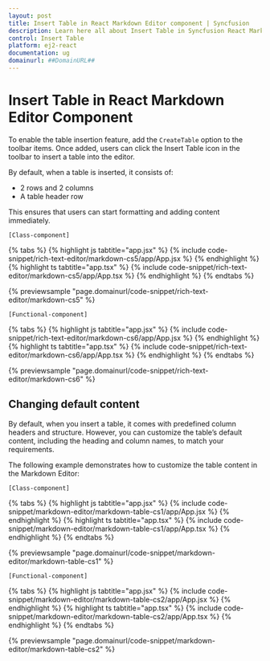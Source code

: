 ```yaml
---
layout: post
title: Insert Table in React Markdown Editor component | Syncfusion
description: Learn here all about Insert Table in Syncfusion React Markdown Editor component of Syncfusion Essential JS 2 and more.
control: Insert Table
platform: ej2-react
documentation: ug
domainurl: ##DomainURL##
---
```


# Insert Table in React Markdown Editor Component

To enable the table insertion feature, add the `CreateTable` option to the toolbar items. Once added, users can click the Insert Table icon in the toolbar to insert a table into the editor.

By default, when a table is inserted, it consists of:

* 2 rows and 2 columns
* A table header row

This ensures that users can start formatting and adding content immediately.

`[Class-component]`

{% tabs %}
{% highlight js tabtitle="app.jsx" %}
{% include code-snippet/rich-text-editor/markdown-cs5/app/App.jsx %}
{% endhighlight %}
{% highlight ts tabtitle="app.tsx" %}
{% include code-snippet/rich-text-editor/markdown-cs5/app/App.tsx %}
{% endhighlight %}
{% endtabs %}

 {% previewsample "page.domainurl/code-snippet/rich-text-editor/markdown-cs5" %}

`[Functional-component]`

{% tabs %}
{% highlight js tabtitle="app.jsx" %}
{% include code-snippet/rich-text-editor/markdown-cs6/app/App.jsx %}
{% endhighlight %}
{% highlight ts tabtitle="app.tsx" %}
{% include code-snippet/rich-text-editor/markdown-cs6/app/App.tsx %}
{% endhighlight %}
{% endtabs %}

 {% previewsample "page.domainurl/code-snippet/rich-text-editor/markdown-cs6" %}

## Changing default content 

By default, when you insert a table, it comes with predefined column headers and structure. However, you can customize the table’s default content, including the heading and column names, to match your requirements.

The following example demonstrates how to customize the table content in the Markdown Editor:

`[Class-component]`

{% tabs %}
{% highlight js tabtitle="app.jsx" %}
{% include code-snippet/markdown-editor/markdown-table-cs1/app/App.jsx %}
{% endhighlight %}
{% highlight ts tabtitle="app.tsx" %}
{% include code-snippet/markdown-editor/markdown-table-cs1/app/App.tsx %}
{% endhighlight %}
{% endtabs %}

 {% previewsample "page.domainurl/code-snippet/markdown-editor/markdown-table-cs1" %}

`[Functional-component]`

{% tabs %}
{% highlight js tabtitle="app.jsx" %}
{% include code-snippet/markdown-editor/markdown-table-cs2/app/App.jsx %}
{% endhighlight %}
{% highlight ts tabtitle="app.tsx" %}
{% include code-snippet/markdown-editor/markdown-table-cs2/app/App.tsx %}
{% endhighlight %}
{% endtabs %}

 {% previewsample "page.domainurl/code-snippet/markdown-editor/markdown-table-cs2" %}